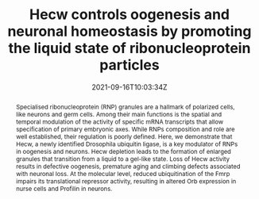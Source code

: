 ---
title: "Hecw controls oogenesis and neuronal homeostasis by promoting the liquid state of ribonucleoprotein particles"
authors:
- Valentina Fajner
- Fabio Giavazzi
- Simona Sala
- Amanda Oldani
- Emanuele Martini
- Francesco Napoletano
- Dario Parazzoli
- Giuliana Cesare
- admin
- Elena Maspero
- Thomas Vaccari
- Simona Polo

author_notes:
- ""
- ""
- ""
- ""
- ""
- ""
- ""
- ""
- ""
- ""
- ""
- ""
date: "2021-09-16T10:03:34Z"
doi: "10.1038/s41467-021-25809-8"

# Schedule page publish date (NOT publication's date).
publishDate: "2024-04-15T00:00:00Z"

# Publication type.
# Legend: 0 = Uncategorized; 1 = Conference paper; 2 = Journal article;
# 3 = Preprint / Working Paper; 4 = Report; 5 = Book; 6 = Book section;
# 7 = Thesis; 8 = Patent
publication_types: ["article-journal"]

# Publication name and optional abbreviated publication name.
publication: "*Nature Communications* **12**, 5488"
publication_short: "*Nat. Commun.* **12**, 5488"

abstract: "Specialised ribonucleoprotein (RNP) granules are a hallmark of polarized cells, like neurons and germ cells. Among their main functions is the spatial and temporal modulation of the activity of specific mRNA transcripts that allow specification of primary embryonic axes. While RNPs composition and role are well established, their regulation is poorly defined. Here, we demonstrate that Hecw, a newly identified Drosophila ubiquitin ligase, is a key modulator of RNPs in oogenesis and neurons. Hecw depletion leads to the formation of enlarged granules that transition from a liquid to a gel-like state. Loss of Hecw activity results in defective oogenesis, premature aging and climbing defects associated with neuronal loss. At the molecular level, reduced ubiquitination of the Fmrp impairs its translational repressor activity, resulting in altered Orb expression in nurse cells and Profilin in neurons."

# Summary. An optional shortened abstract.
summary:

tags:
#- tag1
#- tag2
featured: false

links:
#- name: Link
#  url: "link..."
#url_pdf: ''
#url_code: ''
#url_dataset: ''
#url_poster: ''
#url_project: ''
#url_slides: ''
#url_source: ''
#url_video: ''

# Featured image
# To use, add an image named `featured.jpg/png` to your page's folder. 
#image:
#  caption: ''
#  focal_point: ""
#  preview_only: false

# Associated Projects (optional).
#   Associate this publication with one or more of your projects.
#   Simply enter your project's folder or file name without extension.
#   E.g. `internal-project` references `content/project/internal-project/index.md`.
#   Otherwise, set `projects: []`.
projects: []

# Slides (optional).
#   Associate this publication with Markdown slides.
#   Simply enter your slide deck's filename without extension.
#   E.g. `slides: "example"` references `content/slides/example/index.md`.
#   Otherwise, set `slides: ""`.
slides:

# Comments (optional).
#   Enable comments in the page.
commentable: false
---